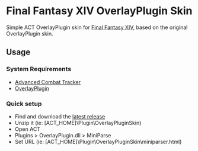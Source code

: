 # Final Fantasy XIV OverlayPlugin Skin

Simple ACT OverlayPlugin skin for [Final Fantasy XIV](http://www.finalfantasyxiv.com/), based on the original OverlayPlugin skin.

## Usage

### System Requirements

 - [Advanced Combat Tracker](http://advancedcombattracker.com)
 - [OverlayPlugin](https://github.com/hibiyasleep/OverlayPlugin)


### Quick setup
- Find and download the [latest release](https://github.com/paufregi/ffxiv-overlay-skin/releases/latest)
- Unzip it (ie: [ACT_HOME]\Plugin\OverlayPluginSkin)
- Open ACT
- Plugins > OverlayPlugin.dll > MiniParse
- Set URL (ie: [ACT_HOME]\Plugin\OverlayPluginSkin\miniparser.html)
